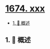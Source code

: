# [1674. xxx](https://github.com/Tdahuyou/TNotes.leetcode/tree/main/notes/1674.%20xxx)

<!-- region:toc -->

- [1. 📝 概述](#1--概述)

<!-- endregion:toc -->

## 1. 📝 概述
